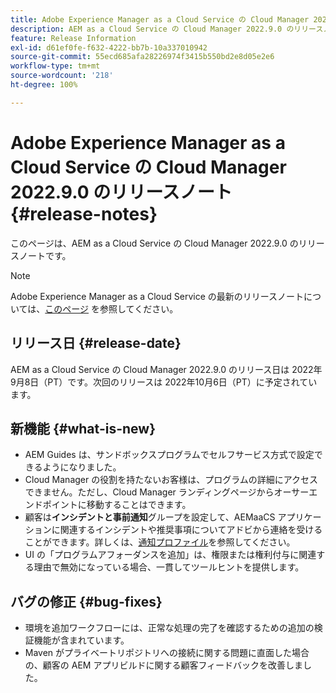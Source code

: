 ```yaml
---
title: Adobe Experience Manager as a Cloud Service の Cloud Manager 2022.9.0 のリリースノート
description: AEM as a Cloud Service の Cloud Manager 2022.9.0 のリリースノートです。
feature: Release Information
exl-id: d61ef0fe-f632-4222-bb7b-10a337010942
source-git-commit: 55ecd685afa28226974f3415b550bd2e8d05e2e6
workflow-type: tm+mt
source-wordcount: '218'
ht-degree: 100%

---
```


# Adobe Experience Manager as a Cloud Service の Cloud Manager 2022.9.0 のリリースノート {#release-notes}

このページは、AEM as a Cloud Service の Cloud Manager 2022.9.0 のリリースノートです。

>[!NOTE]
>
>Adobe Experience Manager as a Cloud Service の最新のリリースノートについては、[このページ](/help/release-notes/release-notes-cloud/release-notes-current.md) を参照してください。

## リリース日 {#release-date}

AEM as a Cloud Service の Cloud Manager 2022.9.0 のリリース日は 2022年9月8日（PT）です。次回のリリースは 2022年10月6日（PT）に予定されています。

## 新機能 {#what-is-new}

* AEM Guides は、サンドボックスプログラムでセルフサービス方式で設定できるようになりました。
* Cloud Manager の役割を持たないお客様は、プログラムの詳細にアクセスできません。ただし、Cloud Manager ランディングページからオーサーエンドポイントに移動することはできます。
* 顧客は&#x200B;**インシデントと事前通知**&#x200B;グループを設定して、AEMaaCS アプリケーションに関連するインシデントや推奨事項についてアドビから連絡を受けることができます。詳しくは、[通知プロファイル](/help/journey-onboarding/notification-profiles.md)を参照してください。
* UI の「プログラムアフォーダンスを追加」は、権限または権利付与に関連する理由で無効になっている場合、一貫してツールヒントを提供します。

## バグの修正 {#bug-fixes}

* 環境を追加ワークフローには、正常な処理の完了を確認するための追加の検証機能が含まれています。
* Maven がプライベートリポジトリへの接続に関する問題に直面した場合の、顧客の AEM アプリビルドに関する顧客フィードバックを改善しました。
